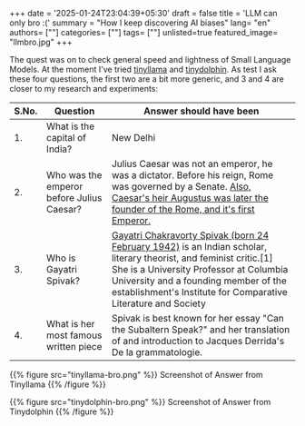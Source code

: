 +++
date = '2025-01-24T23:04:39+05:30'
draft = false
title = 'LLM can only bro :('
summary = "How I keep discovering AI biases"
lang= "en"
authors= [""]
categories= [""]
tags= [""]
unlisted=true
featured_image= "llmbro.jpg"
+++

The quest was on to check general speed and lightness of Small Language Models. At the moment I've tried [tinyllama](https://ollama.com/library/tinyllama) and [tinydolphin](https://ollama.com/library/tinydolphin). As test I ask these four questions, the first two are a bit more generic, and 3 and 4 are closer to my research and experiments:

| S.No. | Question | Answer should have been |
|--|--|---|
|1.| What is the capital of India?| New Delhi|
|2.| Who was the emperor before Julius Caesar? | Julius Caesar was not an emperor, he was a dictator. Before his reign, Rome was governed by a Senate. [Also, Caesar's heir Augustus was later the founder of the Rome, and it's first Emperor.](https://en.wikipedia.org/wiki/Augustus)  |
|3.| Who is Gayatri Spivak? |[ Gayatri Chakravorty Spivak (born 24 February 1942)](https://en.wikipedia.org/wiki/Gayatri_Chakravorty_Spivak) is an Indian scholar, literary theorist, and feminist critic.[1] She is a University Professor at Columbia University and a founding member of the establishment's Institute for Comparative Literature and Society |
|4.| What is her most famous written piece | Spivak is best known for her essay "Can the Subaltern Speak?" and her translation of and introduction to Jacques Derrida's De la grammatologie. |

{{% figure src="tinyllama-bro.png" %}} Screenshot of Answer from Tinyllama {{% /figure %}}

{{% figure src="tinydolphin-bro.png" %}} Screenshot of Answer from Tinydolphin {{% /figure %}}
